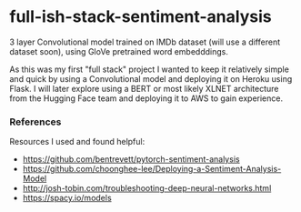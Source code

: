 # full-ish-stack-sentiment-analysis

3 layer Convolutional model trained on IMDb dataset (will use a different dataset soon), using GloVe pretrained word embedddings.

As this was my first "full stack" project I wanted to keep it relatively simple and quick by using a Convolutional model and deploying it on Heroku using Flask. I will later explore using a BERT or most likely XLNET architecture from the Hugging Face team and deploying it to AWS to gain experience.

### References

Resources I used and found helpful: 

- <https://github.com/bentrevett/pytorch-sentiment-analysis>
- <https://github.com/choonghee-lee/Deploying-a-Sentiment-Analysis-Model>
- <http://josh-tobin.com/troubleshooting-deep-neural-networks.html>
- <https://spacy.io/models>
